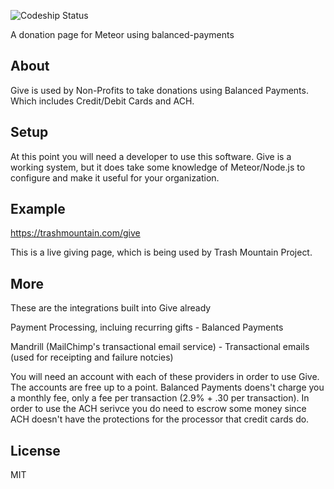 ![Codeship Status](https://codeship.io/projects/c339dcf0-d4a8-0131-d880-3ea79a4fc40b/status)

A donation page for Meteor using balanced-payments


## About

Give is used by Non-Profits to take donations using Balanced Payments. Which includes Credit/Debit Cards and ACH. 


## Setup

At this point you will need a developer to use this software. Give is a working system, but it does take some knowledge of Meteor/Node.js to configure and make it useful for your organization. 

## Example

https://trashmountain.com/give

This is a live giving page, which is being used by Trash Mountain Project. 

## More

These are the integrations built into Give already

Payment Processing, incluing recurring gifts - Balanced Payments

Mandrill (MailChimp's transactional email service) - Transactional emails (used for receipting and failure notcies)

You will need an account with each of these providers in order to use Give. The accounts are free up to a point. Balanced Payments doens't charge you a monthly fee, only a fee per transaction (2.9% + .30 per transaction). In order to use the ACH serivce you do need to escrow some money since ACH doesn't have the protections for the processor that credit cards do. 

## License

MIT
